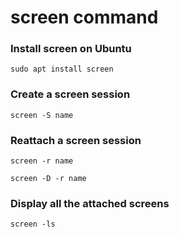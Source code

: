 # screen command

### Install screen on Ubuntu

```shell
sudo apt install screen
```

### Create a screen session

```shell
screen -S name
```
### Reattach a screen session

```shell
screen -r name
```

```shell
screen -D -r name
```

### Display all the attached screens

```shell
screen -ls
```
